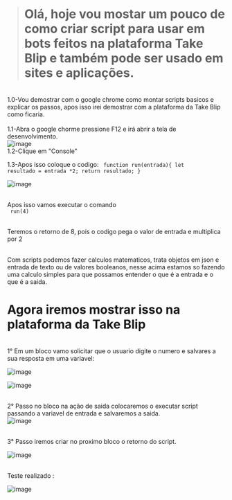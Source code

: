 > # Olá, hoje vou mostar um pouco de como criar script para usar em bots feitos na plataforma Take Blip e também pode ser usado em sites e aplicações.

<br>1.0-Vou demostrar com o google chrome como montar scripts basicos e explicar os passos, apos isso irei demostrar com a plataforma da Take Blip como ficaria.</br>
<br>1.1-Abra o google chorme pressione F12 e irá abrir a tela de desenvolvimento.</br>
![image](https://user-images.githubusercontent.com/18338341/152656012-a2ba15d3-8d91-449a-9f92-2a75bb2beca3.png)
<br>1.2-Clique em "Console"</br>

1.3-Apos isso coloque o codigo:
<code> function run(entrada){
    let resultado = entrada *2;                                                 return resultado;
} </code>

![image](https://user-images.githubusercontent.com/18338341/152656116-dfe3b5fb-fede-4362-85dd-18feb0ed9ea8.png)
    
<br>Apos isso vamos executar o comando</br>
<code> run(4) </code>

<br>Teremos o retorno de 8, pois o codigo pega o valor de entrada e multiplica por 2

<br>Com scripts podemos fazer calculos matematicos, trata objetos em json e entrada de texto ou de valores booleanos, nesse acima estamos so fazendo uma calculo simples para que possamos entender o que é a entrada e o que é a saida.</br>
     
# Agora iremos mostrar isso na plataforma da Take Blip 

<br>1° Em um bloco vamo solicitar que o usuario digite o numero e salvares a sua resposta em uma variavel:</br>
     
![image](https://user-images.githubusercontent.com/18338341/152661362-6cc0e9b8-8d5a-4c3f-91bb-d901f4babe59.png)

![image](https://user-images.githubusercontent.com/18338341/152661368-b4cbd678-5402-4ce0-91a0-68ba6e55007f.png)

<br>2° Passo no bloco na ação de saida colocaremos o executar script passando a variavel de entrada e salvaremos a saida.</br>
![image](https://user-images.githubusercontent.com/18338341/152661388-6f91a776-b37c-42b5-91cd-b282e7bd0dbe.png)

<br>3° Passo iremos criar no proximo bloco o retorno do script.</br>
    
![image](https://user-images.githubusercontent.com/18338341/152661410-88f6b8a1-d794-48ad-a5e6-b887f2e97ef0.png)

<br>Teste realizado : </br>
 
![image](https://user-images.githubusercontent.com/18338341/152661431-ddf78b06-aa9b-4e16-9aab-705aaf756b64.png)

